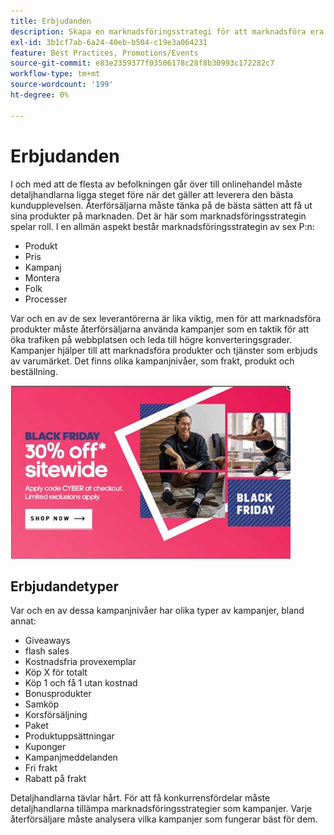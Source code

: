 ```yaml
---
title: Erbjudanden
description: Skapa en marknadsföringsstrategi för att marknadsföra era produkter för era kunder.
exl-id: 3b1cf7ab-6a24-40eb-b504-c19e3a064231
feature: Best Practices, Promotions/Events
source-git-commit: e83e2359377f03506178c28f8b30993c172282c7
workflow-type: tm+mt
source-wordcount: '199'
ht-degree: 0%

---
```


# Erbjudanden

I och med att de flesta av befolkningen går över till onlinehandel måste detaljhandlarna ligga steget före när det gäller att leverera den bästa kundupplevelsen. Återförsäljarna måste tänka på de bästa sätten att få ut sina produkter på marknaden. Det är här som marknadsföringsstrategin spelar roll. I en allmän aspekt består marknadsföringsstrategin av sex P:n:

- Produkt
- Pris
- Kampanj
- Montera
- Folk
- Processer

Var och en av de sex leverantörerna är lika viktig, men för att marknadsföra produkter måste återförsäljarna använda kampanjer som en taktik för att öka trafiken på webbplatsen och leda till högre konverteringsgrader. Kampanjer hjälper till att marknadsföra produkter och tjänster som erbjuds av varumärket. Det finns olika kampanjnivåer, som frakt, produkt och beställning.

![exempel på reklamannonser](../../assets/playbooks/promotion-example.png)

## Erbjudandetyper

Var och en av dessa kampanjnivåer har olika typer av kampanjer, bland annat:

- Giveaways
- flash sales
- Kostnadsfria provexemplar
- Köp X för totalt
- Köp 1 och få 1 utan kostnad
- Bonusprodukter
- Samköp
- Korsförsäljning
- Paket
- Produktuppsättningar
- Kuponger
- Kampanjmeddelanden
- Fri frakt
- Rabatt på frakt

Detaljhandlarna tävlar hårt. För att få konkurrensfördelar måste detaljhandlarna tillämpa marknadsföringsstrategier som kampanjer. Varje återförsäljare måste analysera vilka kampanjer som fungerar bäst för dem.

